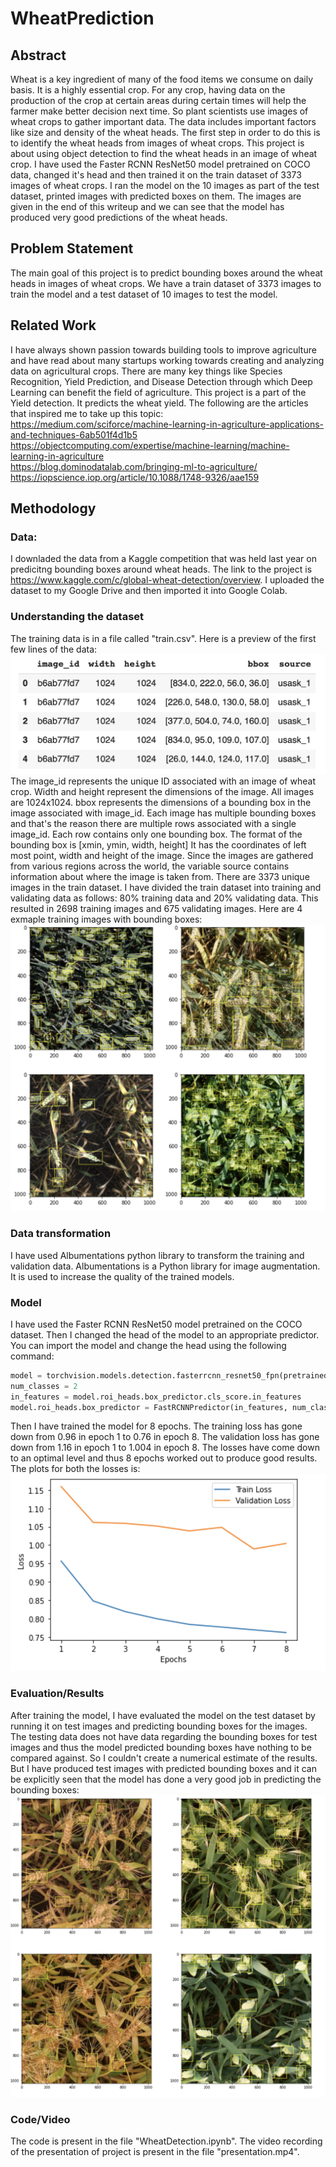 # WheatPrediction
## Abstract
Wheat is a key ingredient of many of the food items we consume on daily basis. It is a highly essential crop. For any crop, having data on the production of the crop at certain areas during certain times will help the farmer make better decision next time. So plant scientists use images of wheat crops to gather important data. The data includes important factors like size and density of the wheat heads. The first step in order to do this is to identify the wheat heads from images of wheat crops. This project is about using object detection to find the wheat heads in an image of wheat crop. I have used the Faster RCNN ResNet50 model pretrained on COCO data, changed it's head and then trained it on the train dataset of 3373 images of wheat crops. I ran the model on the 10 images as part of the test dataset, printed images with predicted boxes on them. The images are given in the end of this writeup and we can see that the model has produced very good predictions of the wheat heads.

## Problem Statement
The main goal of this project is to predict bounding boxes around the wheat heads in images of wheat crops. We have a train dataset of 3373 images to train the model and a test dataset of 10 images to test the model.

## Related Work
I have always shown passion towards building tools to improve agriculture and have read about many startups working towards creating and analyzing data on agricultural crops. There are many key things like Species Recognition, Yield Prediction, and Disease Detection through which Deep Learning can benefit the field of agriculture. This project is a part of the Yield detection. It predicts the wheat yield. The following are the articles that inspired me to take up this topic: <br />
https://medium.com/sciforce/machine-learning-in-agriculture-applications-and-techniques-6ab501f4d1b5 <br />
https://objectcomputing.com/expertise/machine-learning/machine-learning-in-agriculture <br />
https://blog.dominodatalab.com/bringing-ml-to-agriculture/ <br />
https://iopscience.iop.org/article/10.1088/1748-9326/aae159

## Methodology
### Data:
I downladed the data from a Kaggle competition that was held last year on predicitng bounding boxes around wheat heads. The link to the project is https://www.kaggle.com/c/global-wheat-detection/overview. I uploaded the dataset to my Google Drive and then imported it into Google Colab.

### Understanding the dataset
The training data is in a file called "train.csv". Here is a preview of the first few lines of the data: <br />
![alt text](https://github.com/ruthviksai/WheatDetection/blob/main/train_data.png?raw=true)
The image_id represents the unique ID associated with an image of wheat crop. Width and height represent the dimensions of the image. All images are 1024x1024. bbox represents the dimensions of a bounding box in the image associated with image_id. Each image has multiple bounding boxes and that's the reason there are multiple rows associated with a single image_id. Each row contains only one bounding box. The format of the bounding box is [xmin, ymin, width, height] It has the coordinates of left most point, width and height of the image. Since the images are gathered from various regions across the world, the variable source contains information about where the image is taken from. There are 3373 unique images in the train dataset. I have divided the train dataset into training and validating data as follows: 80% training data and 20% validating data. This resulted in 2698 training images and 675 validating images. Here are 4 exmaple training images with bounding boxes: <br />
![alt text](https://github.com/ruthviksai/WheatDetection/blob/main/train_images.png?raw=true)

### Data transformation
I have used Albumentations python library to transform the training and validation data. Albumentations is a Python library for image augmentation. It is used to increase the quality of the trained models.

### Model
I have used the Faster RCNN ResNet50 model pretrained on the COCO dataset. Then I changed the head of the model to an appropriate predictor. You can import the model and change the head using the following command:
```python
model = torchvision.models.detection.fasterrcnn_resnet50_fpn(pretrained=True)
num_classes = 2
in_features = model.roi_heads.box_predictor.cls_score.in_features
model.roi_heads.box_predictor = FastRCNNPredictor(in_features, num_classes)
```
Then I have trained the model for 8 epochs. The training loss has gone down from 0.96 in epoch 1 to 0.76 in epoch 8. The validation loss has gone down from 1.16 in epoch 1 to 1.004 in epoch 8. The losses have come down to an optimal level and thus 8 epochs worked out to produce good results. The plots for both the losses is: <br />
![alt text](https://github.com/ruthviksai/WheatDetection/blob/main/losses.png?raw=true)

### Evaluation/Results
After training the model, I have evaluated the model on the test dataset by running it on test images and predicting bounding boxes for the images. The testing data does not have data regarding the bounding boxes for test images and thus the model predicted bounding boxes have nothing to be compared against. So I couldn't create a numerical estimate of the results. But I have produced test images with predicted bounding boxes and it can be explicitly seen that the model has done a very good job in predicting the bounding boxes: <br />
![alt text](https://github.com/ruthviksai/WheatDetection/blob/main/test_images.png?raw=true)

### Code/Video
The code is present in the file "WheatDetection.ipynb". The video recording of the presentation of project is present in the file "presentation.mp4".

